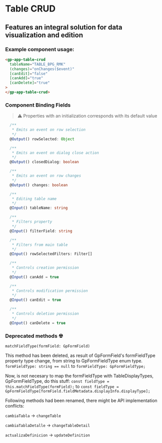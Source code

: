 # Table CRUD

## Features an integral solution for data visualization and edition

### Example component usage:

```html
<gp-app-table-crud
  tableName="TABLE_BPG_RMK"
  (changes)="onChanges($event)"
  [canEdit]="false"
  [canAdd]="true"
  [canDelete]="true"
>
</gp-app-table-crud>
```

### Component Binding Fields

> ⚠️ Properties with an initialization corresponds with its default value

```typescript
  /**
   * Emits an event on row selection
   */
  @Output() rowSelected: Object
```

```typescript
  /**
   * Emits an event on dialog close action
   */
  @Output() closedDialog: boolean
```

```typescript
  /**
   * Emits an event on row changes
   */
  @Output() changes: boolean
```

```typescript
  /**
   * Editing table name
   */
  @Input() tableName: string
```

```typescript
  /**
   * Filters property
   */
  @Input() filterField: string
```

```typescript
  /**
   * Filters from main table
   */
  @Input() rowSelectedFilters: Filter[]
```

```typescript
  /**
   * Controls creation permission
   */
  @Input() canAdd = true
```

```typescript
  /**
   * Controls modification permission
   */
  @Input() canEdit = true
```

```typescript
  /**
   * Controls deletion permission
   */
  @Input() canDelete = true
```
### Deprecated methods ☢

```
matchFieldType(formField: GpFormField)
```
This method has been deleted, as result of GpFormField's  formFieldType property type change, from string to GpFormFieldType enum type.
```formFieldType: string == null``` 
to
```formFieldType: GpFormFieldType;```


Now, is not necesary to map the formFieldType with TableDisplayTypes, GpFormFieldType, do this stuff: 
``` const fieldType = this.matchFieldType(formField); ```
to
```const fieldType = GpFormFieldType[formField.fieldMetadata.displayInfo.displayType];```

Following methods had been renamed, there might be API implementation conflicts: 

`cambiaTabla` -> `changeTable`

`cambiaTablaDetalle` -> `changeTableDetail`

`actualizaDefinicion` -> `updateDefinition`